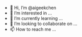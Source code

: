 - 👋 Hi, I’m @aigeekchen
- 👀 I’m interested in ...
- 🌱 I’m currently learning ...
- 💞️ I’m looking to collaborate on ...
- 📫 How to reach me ...

<!---
aigeekchen/aigeekchen is a ✨ special ✨ repository because its `README.md` (this file) appears on your GitHub profile.
You can click the Preview link to take a look at your changes.
--->
